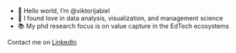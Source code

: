 - 👋 Hello world, I’m @viktorijabiel
- 🫶 I found love in data analysis, visualization, and management science
- 📚 My phd research focus is on value capture in the EdTech ecosystems



<div>
  Contact me on <a href="https://www.linkedin.com/in/viktorija-bieline" target="_blank">LinkedIn</a>
</div>
